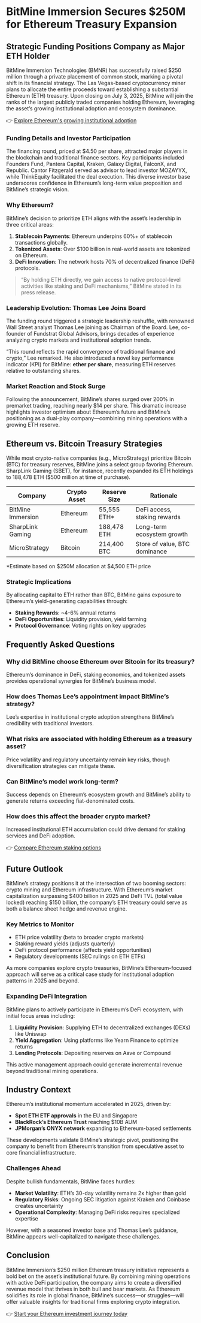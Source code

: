 # BitMine Immersion Secures $250M for Ethereum Treasury Expansion  

## Strategic Funding Positions Company as Major ETH Holder  

BitMine Immersion Technologies (BMNR) has successfully raised $250 million through a private placement of common stock, marking a pivotal shift in its financial strategy. The Las Vegas-based cryptocurrency miner plans to allocate the entire proceeds toward establishing a substantial Ethereum (ETH) treasury. Upon closing on July 3, 2025, BitMine will join the ranks of the largest publicly traded companies holding Ethereum, leveraging the asset’s growing institutional adoption and ecosystem dominance.  

👉 [Explore Ethereum's growing institutional adoption](https://bit.ly/okx-bonus)  

### Funding Details and Investor Participation  

The financing round, priced at $4.50 per share, attracted major players in the blockchain and traditional finance sectors. Key participants included Founders Fund, Pantera Capital, Kraken, Galaxy Digital, FalconX, and Republic. Cantor Fitzgerald served as advisor to lead investor MOZAYYX, while ThinkEquity facilitated the deal execution. This diverse investor base underscores confidence in Ethereum’s long-term value proposition and BitMine’s strategic vision.  

### Why Ethereum?  

BitMine’s decision to prioritize ETH aligns with the asset’s leadership in three critical areas:  
1. **Stablecoin Payments**: Ethereum underpins 60%+ of stablecoin transactions globally.  
2. **Tokenized Assets**: Over $100 billion in real-world assets are tokenized on Ethereum.  
3. **DeFi Innovation**: The network hosts 70% of decentralized finance (DeFi) protocols.  

> “By holding ETH directly, we gain access to native protocol-level activities like staking and DeFi mechanisms,” BitMine stated in its press release.  

### Leadership Evolution: Thomas Lee Joins Board  

The funding round triggered a strategic leadership reshuffle, with renowned Wall Street analyst Thomas Lee joining as Chairman of the Board. Lee, co-founder of Fundstrat Global Advisors, brings decades of experience analyzing crypto markets and institutional adoption trends.  

“This round reflects the rapid convergence of traditional finance and crypto,” Lee remarked. He also introduced a novel key performance indicator (KPI) for BitMine: **ether per share**, measuring ETH reserves relative to outstanding shares.  

### Market Reaction and Stock Surge  

Following the announcement, BitMine’s shares surged over 200% in premarket trading, reaching nearly $14 per share. This dramatic increase highlights investor optimism about Ethereum’s future and BitMine’s positioning as a dual-play company—combining mining operations with a growing ETH reserve.  

## Ethereum vs. Bitcoin Treasury Strategies  

While most crypto-native companies (e.g., MicroStrategy) prioritize Bitcoin (BTC) for treasury reserves, BitMine joins a select group favoring Ethereum. SharpLink Gaming (SBET), for instance, recently expanded its ETH holdings to 188,478 ETH ($500 million at time of purchase).  

| **Company**       | **Crypto Asset** | **Reserve Size** | **Rationale**                     |  
|--------------------|------------------|------------------|-----------------------------------|  
| BitMine Immersion  | Ethereum         | 55,555 ETH*      | DeFi access, staking rewards      |  
| SharpLink Gaming   | Ethereum         | 188,478 ETH      | Long-term ecosystem growth        |  
| MicroStrategy      | Bitcoin          | 214,400 BTC      | Store of value, BTC dominance     |  

*Estimate based on $250M allocation at $4,500 ETH price  

### Strategic Implications  

By allocating capital to ETH rather than BTC, BitMine gains exposure to Ethereum’s yield-generating capabilities through:  
- **Staking Rewards**: ~4-6% annual returns  
- **DeFi Opportunities**: Liquidity provision, yield farming  
- **Protocol Governance**: Voting rights on key upgrades  

## Frequently Asked Questions  

### Why did BitMine choose Ethereum over Bitcoin for its treasury?  
Ethereum’s dominance in DeFi, staking economics, and tokenized assets provides operational synergies for BitMine’s business model.  

### How does Thomas Lee’s appointment impact BitMine’s strategy?  
Lee’s expertise in institutional crypto adoption strengthens BitMine’s credibility with traditional investors.  

### What risks are associated with holding Ethereum as a treasury asset?  
Price volatility and regulatory uncertainty remain key risks, though diversification strategies can mitigate these.  

### Can BitMine’s model work long-term?  
Success depends on Ethereum’s ecosystem growth and BitMine’s ability to generate returns exceeding fiat-denominated costs.  

### How does this affect the broader crypto market?  
Increased institutional ETH accumulation could drive demand for staking services and DeFi adoption.  

👉 [Compare Ethereum staking options](https://bit.ly/okx-bonus)  

## Future Outlook  

BitMine’s strategy positions it at the intersection of two booming sectors: crypto mining and Ethereum infrastructure. With Ethereum’s market capitalization surpassing $400 billion in 2025 and DeFi TVL (total value locked) reaching $150 billion, the company’s ETH treasury could serve as both a balance sheet hedge and revenue engine.  

### Key Metrics to Monitor  
- ETH price volatility (beta to broader crypto markets)  
- Staking reward yields (adjusts quarterly)  
- DeFi protocol performance (affects yield opportunities)  
- Regulatory developments (SEC rulings on ETH ETFs)  

As more companies explore crypto treasuries, BitMine’s Ethereum-focused approach will serve as a critical case study for institutional adoption patterns in 2025 and beyond.  

### Expanding DeFi Integration  

BitMine plans to actively participate in Ethereum’s DeFi ecosystem, with initial focus areas including:  
1. **Liquidity Provision**: Supplying ETH to decentralized exchanges (DEXs) like Uniswap  
2. **Yield Aggregation**: Using platforms like Yearn Finance to optimize returns  
3. **Lending Protocols**: Depositing reserves on Aave or Compound  

This active management approach could generate incremental revenue beyond traditional mining operations.  

## Industry Context  

Ethereum’s institutional momentum accelerated in 2025, driven by:  
- **Spot ETH ETF approvals** in the EU and Singapore  
- **BlackRock’s Ethereum Trust** reaching $10B AUM  
- **JPMorgan’s ONYX network** expanding to Ethereum-based settlements  

These developments validate BitMine’s strategic pivot, positioning the company to benefit from Ethereum’s transition from speculative asset to core financial infrastructure.  

### Challenges Ahead  

Despite bullish fundamentals, BitMine faces hurdles:  
- **Market Volatility**: ETH’s 30-day volatility remains 2x higher than gold  
- **Regulatory Risks**: Ongoing SEC litigation against Kraken and Coinbase creates uncertainty  
- **Operational Complexity**: Managing DeFi risks requires specialized expertise  

However, with a seasoned investor base and Thomas Lee’s guidance, BitMine appears well-capitalized to navigate these challenges.  

## Conclusion  

BitMine Immersion’s $250 million Ethereum treasury initiative represents a bold bet on the asset’s institutional future. By combining mining operations with active DeFi participation, the company aims to create a diversified revenue model that thrives in both bull and bear markets. As Ethereum solidifies its role in global finance, BitMine’s success—or struggles—will offer valuable insights for traditional firms exploring crypto integration.  

👉 [Start your Ethereum investment journey today](https://bit.ly/okx-bonus)